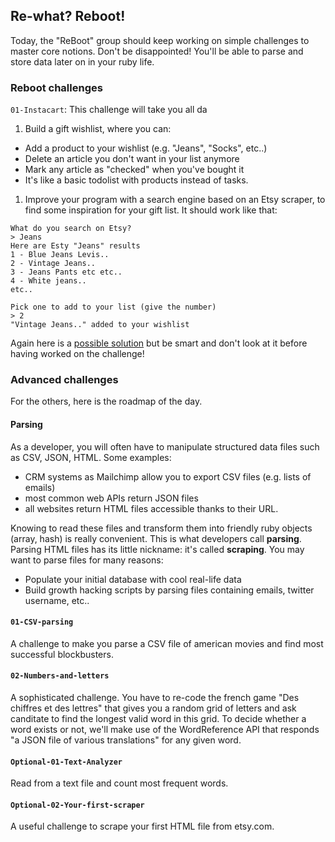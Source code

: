 ## Re-what? Reboot!

Today, the "ReBoot" group should keep working on simple challenges to master core notions. Don't be disappointed! You'll be able to parse and store data later on in your ruby life.

### Reboot challenges

`01-Instacart`: This challenge will take you all da

1. Build a gift wishlist, where you can:
  - Add a product to your wishlist (e.g. "Jeans", "Socks", etc..)
  - Delete an article you don't want in your list anymore
  - Mark any article as "checked" when you've bought it
  - It's like a basic todolist with products instead of tasks.
1. Improve your program with a search engine based on an Etsy scraper, to find some inspiration for your gift list. It should work like that:


```
What do you search on Etsy?
> Jeans
Here are Esty "Jeans" results
1 - Blue Jeans Levis..
2 - Vintage Jeans..
3 - Jeans Pants etc etc..
4 - White jeans..
etc..

Pick one to add to your list (give the number)
> 2
"Vintage Jeans.." added to your wishlist
```



Again here is a [possible solution](https://gist.github.com/Papillard/24aa78105a741f129e35) but be smart and don't look at it before having worked on the challenge!

### Advanced challenges

For the others, here is the roadmap of the day.

#### Parsing

As a developer, you will often have to manipulate structured data files such as CSV, JSON, HTML. Some examples:

- CRM systems as Mailchimp allow you to export CSV files (e.g. lists of emails)
- most common web APIs return JSON files
- all websites return HTML files accessible thanks to their URL.

Knowing to read these files and transform them into friendly ruby objects (array, hash) is really convenient. This is what developers call **parsing**. Parsing HTML files has its little nickname: it's called **scraping**. You may want to parse files for many reasons:

- Populate your initial database with cool real-life data
- Build growth hacking scripts by parsing files containing emails, twitter username, etc..

#### `01-CSV-parsing`
A challenge to make you parse a CSV file of american movies and find most successful blockbusters.

#### `02-Numbers-and-letters`
A sophisticated challenge. You have to re-code the french game "Des chiffres et des lettres" that gives you a random grid of letters and ask canditate to find the longest valid word in this grid. To decide whether a word exists or not, we'll make use of the WordReference API that responds "a JSON file of various translations" for any given word.

#### `Optional-01-Text-Analyzer`
Read from a text file and count most frequent words.

#### `Optional-02-Your-first-scraper`
A useful challenge to scrape your first HTML file from etsy.com.
